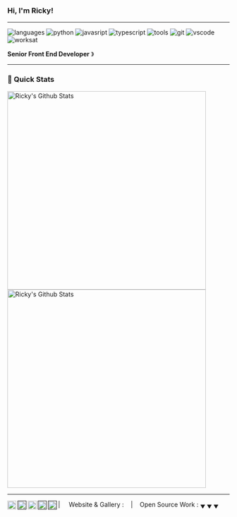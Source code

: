 ### Hi, I'm Ricky! &nbsp;&nbsp;

----

![languages](https://img.shields.io/static/v1?label=&message=languages:&color=111&style=flat-square)
![python](https://img.shields.io/static/v1?logo=python&label=&message=python&color=36465D&logoColor=AAA&style=flat-square&link=)
![javasript](https://img.shields.io/static/v1?logo=javascript&label=&message=javascript&color=36465D&logoColor=AAA&style=flat-square&link=)
![typescript](https://img.shields.io/static/v1?logo=typescript&label=&message=typescript&color=36465D&logoColor=AAA&style=flat-square&link=)
![tools](https://img.shields.io/static/v1?label=&message=tools:&color=111&style=flat-square)
![git](https://img.shields.io/static/v1?logo=git&label=&message=git&color=36465D&logoColor=AAA&style=flat-square)
![vscode](https://img.shields.io/static/v1?logo=vscode&label=&message=vscode&color=36465D&logoColor=AAA&style=flat-square)
&nbsp;&nbsp;&nbsp;
![worksat](https://img.shields.io/static/v1?label=&message=@:&color=111&style=flat-square)


**Senior Front End Developer** &#12299;
<br/>

----

### 🚀 Quick Stats

<div style="display:'flex';flex-direction: 'row'">
<img width="450" align="center" src="https://github-readme-stats-defcon27.vercel.app/api?username=Rickyarians&show_icons=true&line_height=21&theme=react" alt="Ricky's Github Stats" />
<img width="450" align="center" src="https://streak-stats.demolab.com?user=Rickyarians&theme=gotham" alt="Ricky's Github Stats" />

----

<a href="l">
  <img align="left" alt="Ricky's Twitter" width="20px" src="https://simpleicons.now.sh/twitter/495f7e" />
</a>
<a href="">
  <img align="left" alt="Ricky's Instagram" width="20px" src="https://simpleicons.now.sh/instagram/495f7e" />
</a>
<a href="https://linkedin.com/in/rickyarians">
  <img align="left" alt="Ricky's LinkedIn" width="20px" src="https://simpleicons.now.sh/linkedin/495f7e" />
</a>
<a href="">
  <img align="left" alt="Stefanie's Tumblr" width="20px" src="https://simpleicons.now.sh/tumblr/495f7e" />
</a>
<a href="">
  <img align="left" alt="Stefanie's Behance" width="20px" src="https://simpleicons.now.sh/behance/495f7e" />
</a>

| &nbsp;&nbsp;&nbsp; Website & Gallery : []() &nbsp;&nbsp;&nbsp;|&nbsp;&nbsp;&nbsp; Open Source Work : <sub>&#9660; &#9660; &#9660;</sub>


